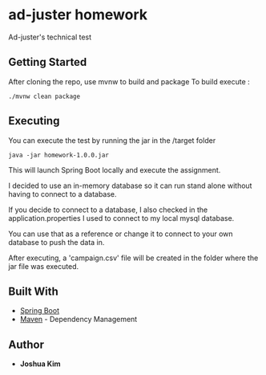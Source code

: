 # ad-juster homework

Ad-juster's technical test

## Getting Started

After cloning the repo, use mvnw to build and package
To build execute :
```
./mvnw clean package
```

## Executing

You can execute the test by running the jar in the /target folder
```
java -jar homework-1.0.0.jar
```
This will launch Spring Boot locally and execute the assignment.

I decided to use an in-memory database so it can run stand alone without having to connect to a database.

If you decide to connect to a database, I also checked in the application.properties I used to connect to my local mysql database.

You can use that as a reference or change it to connect to your own database to push the data in.

After executing, a 'campaign.csv' file will be created in the folder where the jar file was executed.


## Built With

* [Spring Boot](https://projects.spring.io/spring-boot/)
* [Maven](https://maven.apache.org/) - Dependency Management

## Author

* **Joshua Kim**
